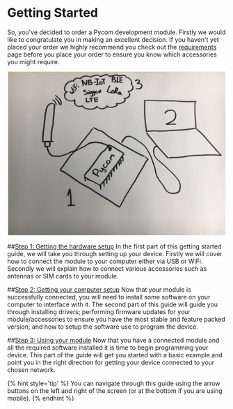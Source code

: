 # Getting Started
So, you've decided to order a Pycom development module. Firstly we would like to
congratulate you in making an excellent decision. If you haven't yet placed your
order we highly recommend you check out the [requirements](./requirements.md)
page before you place your order to ensure you know which accessories you might
require.

<p align="center"><img src ="../../img/getting_started_step_1.JPG" width="500"></p>

##[Step 1: Getting the hardware setup](hardwaresetup.md)
In the first part of this getting started guide, we will take you through
setting up your device. Firstly we will cover how to connect the module to your
computer either via USB or WiFi. Secondly we will explain how to connect various
accessories such as antennas or SIM cards to your module.

##[Step 2: Getting your computer setup](installingsoftware.md)
Now that your module is successfully connected, you will need to install some
software on your computer to interface with it. The second part of this guide
will guide you through installing drivers; performing firmware updates for your
module/accessories to ensure you have the most stable and feature packed version;
and how to setup the software use to program the device.

##[Step 3: Using your module](programming.md)
Now that you have a connected module and all the required software installed it
is time to begin programming your device. This part of the guide will get you
started with a basic example and point you in the right direction for getting
your device connected to your chosen network.

{% hint style='tip' %}
You can navigate through this guide using the arrow buttons on the left and right
of the screen (or at the bottom if you are using mobile).
{% endhint %}
